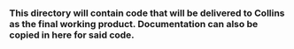 ### This directory will contain code that will be delivered to Collins as the final working product. Documentation can also be copied in here for said code.
